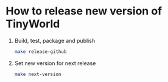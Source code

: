 # How to release new version of TinyWorld

1) Build, test, package and publish

    ```sh
    make release-github
    ```

2) Set new version for next release

    ```sh
    make next-version
    ```

